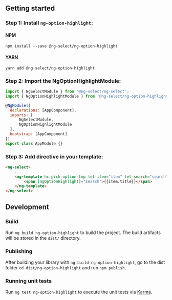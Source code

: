 ## Getting started
### Step 1: Install `ng-option-highlight`:

#### NPM
```shell
npm install --save @ng-select/ng-option-highlight
```
#### YARN
```shell
yarn add @ng-select/ng-option-highlight
```
### Step 2: Import the NgOptionHighlightModule:
```js
import { NgSelectModule } from '@ng-select/ng-select';
import { NgOptionHighlightModule } from '@ng-select/ng-option-highlight';

@NgModule({
  declarations: [AppComponent],
  imports: [
      NgSelectModule, 
      NgOptionHighlightModule
  ],
  bootstrap: [AppComponent]
})
export class AppModule {}
```

### Step 3: Add directive in your template: 

```html
<ng-select>
    ...
    <ng-template hc-pick-option-tmp let-item="item" let-search="searchTerm">
        <span [ngOptionHighlight]="search">{{item.title}}</span>
    </ng-template>
</ng-select>
```


## Development

### Build

Run `ng build ng-option-highlight` to build the project. The build artifacts will be stored in the `dist/` directory.

### Publishing

After building your library with `ng build ng-option-highlight`, go to the dist folder `cd dist/ng-option-highlight` and run `npm publish`.

### Running unit tests

Run `ng test ng-option-highlight` to execute the unit tests via [Karma](https://karma-runner.github.io).
